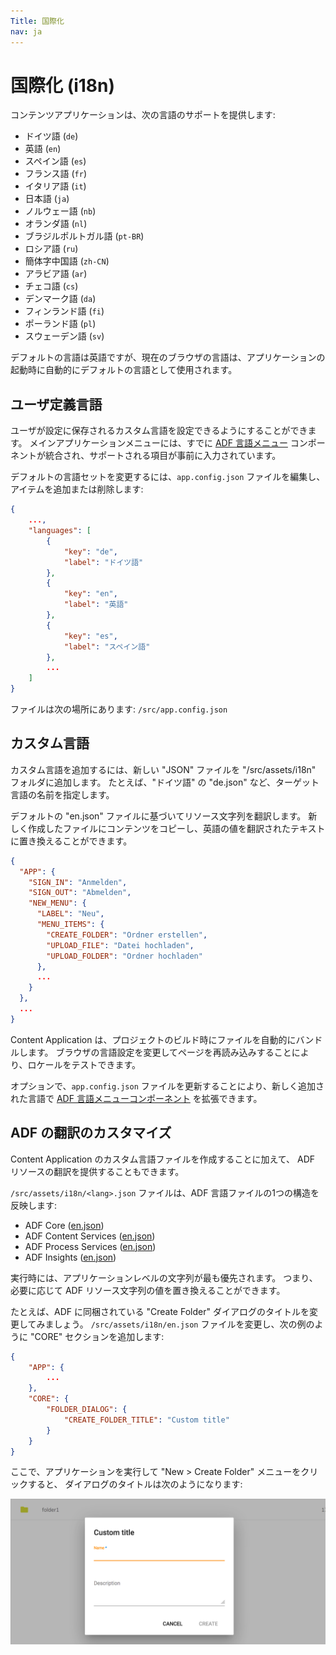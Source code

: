 ```yaml
---
Title: 国際化
nav: ja
---
```


# 国際化 (i18n)

コンテンツアプリケーションは、次の言語のサポートを提供します:

- ドイツ語 (`de`)
- 英語 (`en`)
- スペイン語 (`es`)
- フランス語 (`fr`)
- イタリア語 (`it`)
- 日本語 (`ja`)
- ノルウェー語 (`nb`)
- オランダ語 (`nl`)
- ブラジルポルトガル語 (`pt-BR`)
- ロシア語 (`ru`)
- 簡体字中国語 (`zh-CN`)
- アラビア語 (`ar`)
- チェコ語 (`cs`)
- デンマーク語 (`da`)
- フィンランド語 (`fi`)
- ポーランド語 (`pl`)
- スウェーデン語 (`sv`)

デフォルトの言語は英語ですが、現在のブラウザの言語は、アプリケーションの起動時に自動的にデフォルトの言語として使用されます。

## ユーザ定義言語

ユーザが設定に保存されるカスタム言語を設定できるようにすることができます。
メインアプリケーションメニューには、すでに [ADF 言語メニュー](https://www.alfresco.com/abn/adf/docs/core/components/language-menu.component/) コンポーネントが統合され、サポートされる項目が事前に入力されています。

デフォルトの言語セットを変更するには、`app.config.json` ファイルを編集し、アイテムを追加または削除します:

```json
{
    ...,
    "languages": [
        {
            "key": "de",
            "label": "ドイツ語"
        },
        {
            "key": "en",
            "label": "英語"
        },
        {
            "key": "es",
            "label": "スペイン語"
        },
        ...
    ]
}
```

ファイルは次の場所にあります: `/src/app.config.json`

## カスタム言語

カスタム言語を追加するには、新しい "JSON" ファイルを "/src/assets/i18n" フォルダに追加します。
たとえば、"ドイツ語" の "de.json" など、ターゲット言語の名前を指定します。

デフォルトの "en.json" ファイルに基づいてリソース文字列を翻訳します。
新しく作成したファイルにコンテンツをコピーし、英語の値を翻訳されたテキストに置き換えることができます。

```json
{
  "APP": {
    "SIGN_IN": "Anmelden",
    "SIGN_OUT": "Abmelden",
    "NEW_MENU": {
      "LABEL": "Neu",
      "MENU_ITEMS": {
        "CREATE_FOLDER": "Ordner erstellen",
        "UPLOAD_FILE": "Datei hochladen",
        "UPLOAD_FOLDER": "Ordner hochladen"
      },
      ...
    }
  },
  ...
}
```

Content Application は、プロジェクトのビルド時にファイルを自動的にバンドルします。
ブラウザの言語設定を変更してページを再読み込みすることにより、ロケールをテストできます。

オプションで、`app.config.json` ファイルを更新することにより、新しく追加された言語で [ADF 言語メニューコンポーネント](https://www.alfresco.com/abn/adf/docs/core/components/language-menu.component/) を拡張できます。

## ADF の翻訳のカスタマイズ

Content Application のカスタム言語ファイルを作成することに加えて、
ADF リソースの翻訳を提供することもできます。

`/src/assets/i18n/<lang>.json` ファイルは、ADF 言語ファイルの1つの構造を反映します:

- ADF Core ([en.json](https://github.com/Alfresco/alfresco-ng2-components/blob/master/lib/core/i18n/en.json))
- ADF Content Services ([en.json](https://github.com/Alfresco/alfresco-ng2-components/blob/master/lib/content-services/i18n/en.json))
- ADF Process Services ([en.json](https://github.com/Alfresco/alfresco-ng2-components/blob/master/lib/process-services/i18n/en.json))
- ADF Insights ([en.json](https://github.com/Alfresco/alfresco-ng2-components/blob/master/lib/insights/i18n/en.json))

実行時には、アプリケーションレベルの文字列が最も優先されます。
つまり、必要に応じて ADF リソース文字列の値を置き換えることができます。

たとえば、ADF に同梱されている "Create Folder" ダイアログのタイトルを変更してみましょう。
`/src/assets/i18n/en.json` ファイルを変更し、次の例のように "CORE" セクションを追加します:

```json
{
    "APP": {
        ...
    },
    "CORE": {
        "FOLDER_DIALOG": {
            "CREATE_FOLDER_TITLE": "Custom title"
        }
    }
}
```

ここで、アプリケーションを実行して "New > Create Folder" メニューをクリックすると、
ダイアログのタイトルは次のようになります:

![](../images/aca-i18n-01.png)
